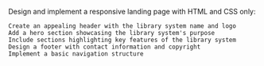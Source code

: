 Design and implement a responsive landing page with HTML and CSS only:

    Create an appealing header with the library system name and logo
    Add a hero section showcasing the library system's purpose
    Include sections highlighting key features of the library system
    Design a footer with contact information and copyright
    Implement a basic navigation structure
